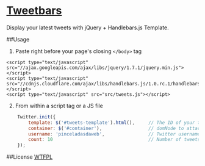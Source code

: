 [Tweetbars](http://www.pinceladasdaweb.com.br/blog/uploads/tweetbars/)
=================

Display your latest tweets with jQuery + Handlebars.js Template.

##Usage
1. Paste right before your page's closing `</body>` tag
```console
<script type="text/javascript" src="//ajax.googleapis.com/ajax/libs/jquery/1.7.1/jquery.min.js"></script>
<script type="text/javascript" src="//cdnjs.cloudflare.com/ajax/libs/handlebars.js/1.0.rc.1/handlebars.min.js"></script>
<script type="text/javascript" src="src/tweets.js"></script>
```

2. From within a script tag or a JS file
```javascript	
	Twitter.init({
    	template: $('#tweets-template').html(),		// The ID of your template
    	container: $('#container'),					// domNode to attach to
    	username: 'pinceladasdaweb',				// Twitter username
    	count: 10									// Number of tweets to display
	});
```

##License
[WTFPL](http://www.wtfpl.net/)